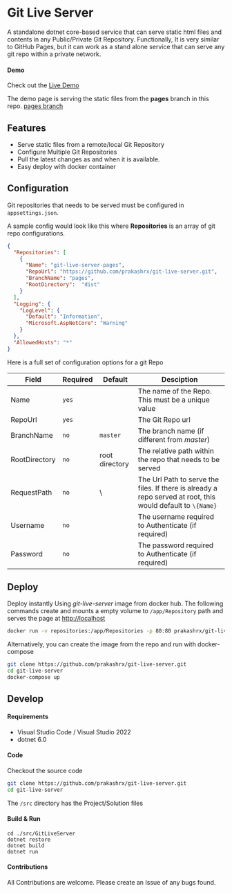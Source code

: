 # Git Live Server

A standalone dotnet core-based service that can serve static html files and contents in any Public/Private Git Repository. Functionally, It is very similar to GitHub Pages, but it can work as a stand alone service that can serve any git repo within a private network.

#### Demo

Check out the [Live Demo](https://git-live-server.azurewebsites.net/) 

The demo page is serving the static files from the **pages** branch in this repo. [pages branch](https://github.com/prakashrx/git-live-server/tree/pages)


##  Features
- Serve static files from a remote/local Git Repository
- Configure Multiple Git Repositories
- Pull the latest changes as and when it is available. 
- Easy deploy with docker container


## Configuration

Git repositories that needs to be served must be configured in `appsettings.json`.

A sample  config would look like this where **Repositories** is an array of git repo configurations.

```json
{
  "Repositories": [
    {
      "Name": "git-live-server-pages",
      "RepoUrl": "https://github.com/prakashrx/git-live-server.git",
      "BranchName": "pages",
      "RootDirectory":  "dist"
    }
  ],
  "Logging": {
    "LogLevel": {
      "Default": "Information",
      "Microsoft.AspNetCore": "Warning"
    }
  },
  "AllowedHosts": "*"
}
```

Here is a full set of configuration options for a git Repo

Field | Required | Default | Desciption
--- | --- |--- | ---
Name | `yes` | | The name of the Repo. This must be a unique value|
RepoUrl | `yes` | | The Git Repo url|
BranchName | `no` | `master`| The branch name (if different from *master*)|
RootDirectory | `no` | root directory | The relative path within the repo that needs to be served|
RequestPath| `no` | \ | The Url Path to serve the files. If there is already a repo served at root, this would default to `\{Name}`|
Username | `no` | | The username required to Authenticate (if required)|
Password | `no` | | The password required to Authenticate (if required)|


## Deploy

Deploy instantly Using *git-live-server* image from docker hub. The following commands create and mounts a empty volume to `/app/Repository` path and serves the page at [http://localhost](http://localhost)

```sh
docker run -v repositories:/app/Repositories -p 80:80 prakashrx/git-live-server:latest
```

Alternatively, you can create the image from the repo and run with docker-compose

```sh
git clone https://github.com/prakashrx/git-live-server.git
cd git-live-server
docker-compose up
```

## Develop

#### Requirements

- Visual Studio Code / Visual Studio 2022
- dotnet 6.0

#### Code
Checkout the source code
```sh
git clone https://github.com/prakashrx/git-live-server.git
cd git-live-server
```

The `/src` directory has the Project/Solution files

#### Build & Run


```
cd ./src/GitLiveServer
dotnet restore
dotnet build
dotnet run
```

#### Contributions

All Contributions are welcome. Please create an Issue of any bugs found.